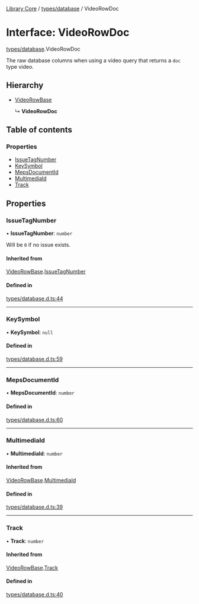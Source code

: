 [Library Core](../README.md) / [types/database](../modules/types_database.md) / VideoRowDoc

# Interface: VideoRowDoc

[types/database](../modules/types_database.md).VideoRowDoc

The raw database columns when using a video query that returns a `doc` type video.

## Hierarchy

- [VideoRowBase](types_database.videorowbase.md)

  ↳ **VideoRowDoc**

## Table of contents

### Properties

- [IssueTagNumber](types_database.videorowdoc.md#issuetagnumber)
- [KeySymbol](types_database.videorowdoc.md#keysymbol)
- [MepsDocumentId](types_database.videorowdoc.md#mepsdocumentid)
- [MultimediaId](types_database.videorowdoc.md#multimediaid)
- [Track](types_database.videorowdoc.md#track)

## Properties

### IssueTagNumber

• **IssueTagNumber**: `number`

Will be `0` if no issue exists.

#### Inherited from

[VideoRowBase](types_database.videorowbase.md).[IssueTagNumber](types_database.videorowbase.md#issuetagnumber)

#### Defined in

[types/database.d.ts:44](https://github.com/BenShelton/library-api/blob/master/packages/core/types/database.d.ts#L44)

___

### KeySymbol

• **KeySymbol**: ``null``

#### Defined in

[types/database.d.ts:59](https://github.com/BenShelton/library-api/blob/master/packages/core/types/database.d.ts#L59)

___

### MepsDocumentId

• **MepsDocumentId**: `number`

#### Defined in

[types/database.d.ts:60](https://github.com/BenShelton/library-api/blob/master/packages/core/types/database.d.ts#L60)

___

### MultimediaId

• **MultimediaId**: `number`

#### Inherited from

[VideoRowBase](types_database.videorowbase.md).[MultimediaId](types_database.videorowbase.md#multimediaid)

#### Defined in

[types/database.d.ts:39](https://github.com/BenShelton/library-api/blob/master/packages/core/types/database.d.ts#L39)

___

### Track

• **Track**: `number`

#### Inherited from

[VideoRowBase](types_database.videorowbase.md).[Track](types_database.videorowbase.md#track)

#### Defined in

[types/database.d.ts:40](https://github.com/BenShelton/library-api/blob/master/packages/core/types/database.d.ts#L40)
